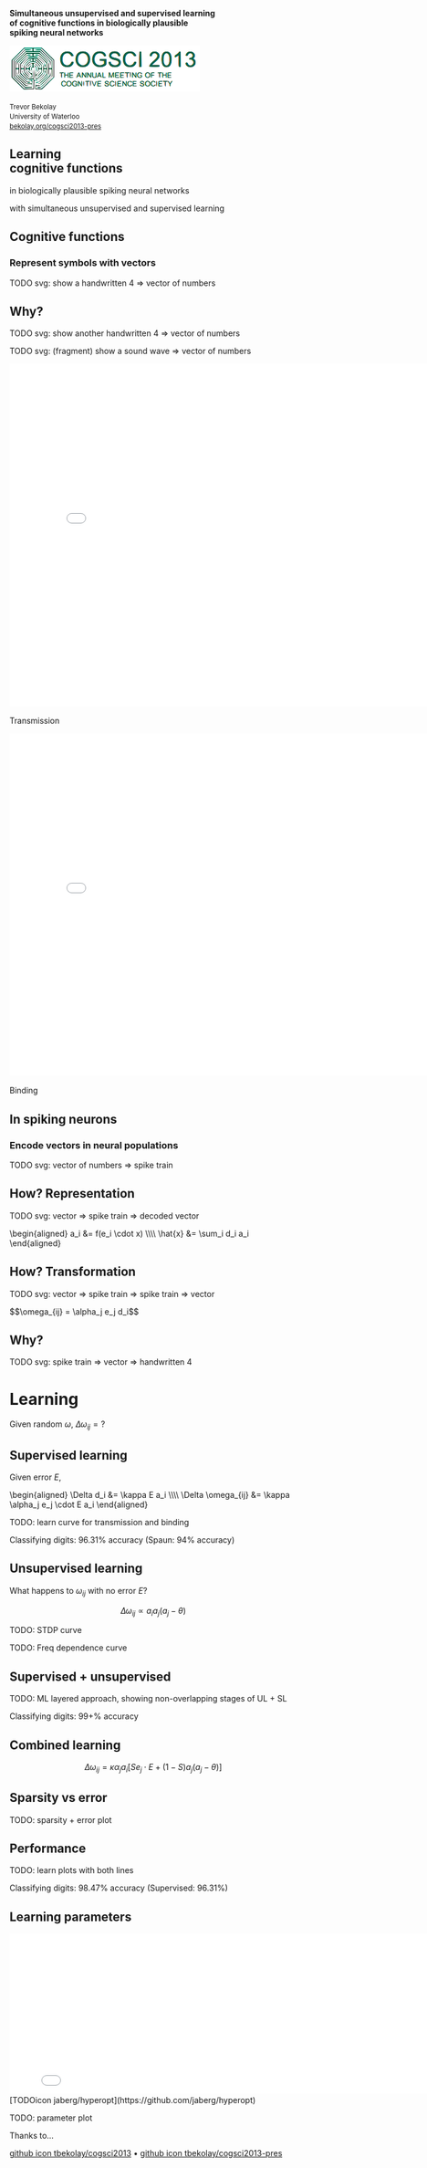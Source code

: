 <strong>Simultaneous unsupervised and supervised learning <br> of cognitive functions in biologically plausible <br> spiking neural networks</strong>

![CogSci 2013](img/cogscilogo.png)

<small>Trevor Bekolay <br>
University of Waterloo <br>
[bekolay.org/cogsci2013-pres](http://bekolay.org/cogsci2013-pres)</small>



## Learning <br> cognitive functions

<p class="fragment">in biologically plausible spiking neural networks</p>
<p class="fragment">with simultaneous unsupervised and supervised learning</p>



## Cognitive functions



### Represent symbols with vectors

TODO svg:
show a handwritten 4 => vector of numbers



## Why?

TODO svg:
show another handwritten 4 => vector of numbers

TODO svg: (fragment)
show a sound wave => vector of numbers



<iframe width="800" height="600" src="//www.youtube.com/embed/mP7DX6x9PX8?rel=0" frameborder="0" allowfullscreen></iframe>

Transmission



<iframe width="800" height="600" src="//www.youtube.com/embed/FEEEoodC6Xc?rel=0" frameborder="0" allowfullscreen></iframe>

Binding



## In spiking neurons



### Encode vectors in neural populations

TODO svg:
vector of numbers => spike train



## How? Representation

TODO svg:
vector => spike train => decoded vector

<div class="fragment">
\begin{aligned}
  a_i &= f(e_i \cdot x) \\\\
  \hat{x} &= \sum_i d_i a_i
\end{aligned}
</div>



## How? Transformation

TODO svg:
vector => spike train => spike train => vector

<div class="fragment">
$$\omega_{ij} = \alpha_j e_j d_i$$
</div>



## Why?

TODO svg:
spike train => vector => handwritten 4



# Learning

Given random $\omega$,
$\Delta \omega_{ij} = ?$



## Supervised learning

Given error $E$,

<div>
\begin{aligned}
  \Delta d_i &= \kappa E a_i \\\\
  \Delta \omega_{ij} &= \kappa \alpha_j e_j \cdot E a_i
\end{aligned}
</div>


TODO: learn curve for transmission and binding

Classifying digits: 96.31% accuracy (Spaun: 94% accuracy)



## Unsupervised learning

What happens to $\omega_{ij}$ with no error $E$?

$$\Delta \omega_{ij} \propto a_i a_j (a_j - \theta)$$



TODO: STDP curve

TODO: Freq dependence curve



## Supervised + unsupervised

TODO: ML layered approach, showing non-overlapping stages
of UL + SL

Classifying digits: 99+% accuracy



## Combined learning

$$\Delta \omega_{ij} = \kappa \alpha_j a_i [S e_j \cdot E + (1 - S) a_j (a_j - \theta)]$$



## Sparsity vs error

TODO: sparsity + error plot




## Performance

TODO: learn plots with both lines

Classifying digits: 98.47% accuracy (Supervised: 96.31%)



## Learning parameters

<iframe width="800" height="280" src="//jaberg.github.io/hyperopt/" frameborder="0"></iframe>
[TODOicon jaberg/hyperopt](https://github.com/jaberg/hyperopt)



TODO: parameter plot



Thanks to...

[github icon tbekolay/cogsci2013](https://github.com/tbekolay/cogsci2013)
• [github icon tbekolay/cogsci2013-pres](https://github.com/tbekolay/cogsci2013-pres)
